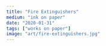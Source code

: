 ```yaml
---
title: "Fire Extinguishers"
medium: "ink on paper"
date: "2020-01-31"
tags: ["works on paper"]
image: "art/fire-extinguishers.jpg"
---
```

